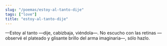 ```yaml
---
slug: "/poemas/estoy-al-tanto-dije"
tags: ["love"]
title: "estoy-al-tanto-dije"
---
```

—Estoy al tanto —dije, cabizbaja, viéndola—. No escucho con las retinas —observé el plateado y glisante brillo del arma imaginaria—, sólo hazlo.